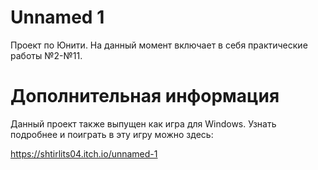 # Unnamed 1
Проект по Юнити. На данный момент включает в себя практические работы №2-№11.

# Дополнительная информация

Данный проект также выпущен как игра для Windows. Узнать подробнее и поиграть в эту игру можно здесь:

https://shtirlits04.itch.io/unnamed-1